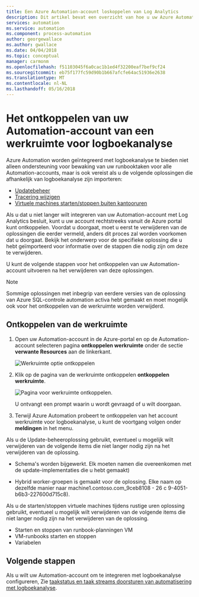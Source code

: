```yaml
---
title: Een Azure Automation-account loskoppelen van Log Analytics
description: Dit artikel bevat een overzicht van hoe u uw Azure Automation-account van een werkruimte voor logboekanalyse ontkoppelen.
services: automation
ms.service: automation
ms.component: process-automation
author: georgewallace
ms.author: gwallace
ms.date: 04/04/2018
ms.topic: conceptual
manager: carmonm
ms.openlocfilehash: f51103045f6a0cac1b1ed4f32200eaf7bef9cf24
ms.sourcegitcommit: eb75f177fc59d90b1b667afcfe64ac51936e2638
ms.translationtype: MT
ms.contentlocale: nl-NL
ms.lasthandoff: 05/16/2018
---
```

# <a name="how-to-unlink-your-automation-account-from-a-log-analytics-workspace"></a>Het ontkoppelen van uw Automation-account van een werkruimte voor logboekanalyse

Azure Automation worden geïntegreerd met logboekanalyse te bieden niet alleen ondersteuning voor bewaking van uw runbooktaken voor alle Automation-accounts, maar is ook vereist als u de volgende oplossingen die afhankelijk van logboekanalyse zijn importeren:

* [Updatebeheer](../operations-management-suite/oms-solution-update-management.md)
* [Tracering wijzigen](../log-analytics/log-analytics-change-tracking.md)
* [Virtuele machines starten/stoppen buiten kantooruren](automation-solution-vm-management.md)

Als u dat u niet langer wilt integreren van uw Automation-account met Log Analytics besluit, kunt u uw account rechtstreeks vanuit de Azure portal kunt ontkoppelen.  Voordat u doorgaat, moet u eerst te verwijderen van de oplossingen die eerder vermeld, anders dit proces zal worden voorkomen dat u doorgaat. Bekijk het onderwerp voor de specifieke oplossing die u hebt geïmporteerd voor informatie over de stappen die nodig zijn om deze te verwijderen.

U kunt de volgende stappen voor het ontkoppelen van uw Automation-account uitvoeren na het verwijderen van deze oplossingen.

> [!NOTE]
> Sommige oplossingen met inbegrip van eerdere versies van de oplossing van Azure SQL-controle automation activa hebt gemaakt en moet mogelijk ook voor het ontkoppelen van de werkruimte worden verwijderd.

## <a name="unlink-workspace"></a>Ontkoppelen van de werkruimte

1. Open uw Automation-account in de Azure-portal en op de Automation-account selecteren pagina **ontkoppelen werkruimte** onder de sectie **verwante Resources** aan de linkerkant.

   ![Werkruimte optie ontkoppelen](media/automation-unlink-from-log-analytics/automation-unlink-workspace-option.png)

1. Klik op de pagina van de werkruimte ontkoppelen **ontkoppelen werkruimte**.

   ![Pagina voor werkruimte ontkoppelen](media/automation-unlink-from-log-analytics/automation-unlink-workspace-blade.png).

   U ontvangt een prompt waarin u wordt gevraagd of u wilt doorgaan.

1. Terwijl Azure Automation probeert te ontkoppelen van het account werkruimte voor logboekanalyse, u kunt de voortgang volgen onder **meldingen** in het menu.

Als u de Update-beheeroplossing gebruikt, eventueel u mogelijk wilt verwijderen van de volgende items die niet langer nodig zijn na het verwijderen van de oplossing.

* Schema's worden bijgewerkt.  Elk moeten namen die overeenkomen met de update-implementaties die u hebt gemaakt)

* Hybrid worker-groepen is gemaakt voor de oplossing.  Elke naam op dezelfde manier naar machine1.contoso.com_9ceb8108 - 26 c 9-4051-b6b3-227600d715c8).

Als u de starten/stoppen virtuele machines tijdens rustige uren oplossing gebruikt, eventueel u mogelijk wilt verwijderen van de volgende items die niet langer nodig zijn na het verwijderen van de oplossing.

* Starten en stoppen van runbook-planningen VM
* VM-runbooks starten en stoppen
* Variabelen

## <a name="next-steps"></a>Volgende stappen

Als u wilt uw Automation-account om te integreren met logboekanalyse configureren, Zie [taakstatus en taak streams doorsturen van automatisering met logboekanalyse](automation-manage-send-joblogs-log-analytics.md).